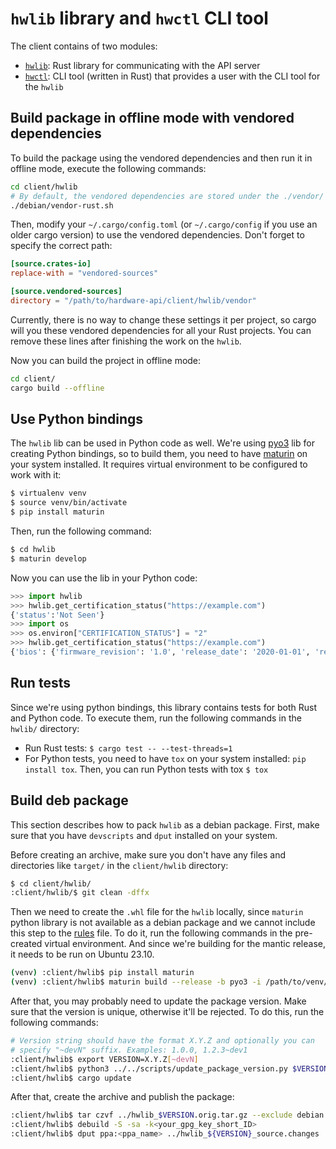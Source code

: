 # `hwlib` library and `hwctl` CLI tool

The client contains of two modules:

* [`hwlib`](./hwlib): Rust library for communicating with the API server
* [`hwctl`](./hwctl): CLI tool (written in Rust) that provides a user with the CLI tool for the `hwlib`

## Build package in offline mode with vendored dependencies

To build the package using the vendored dependencies and then run it in offline mode,
execute the following commands:

```bash
cd client/hwlib
# By default, the vendored dependencies are stored under the ./vendor/ directory
./debian/vendor-rust.sh
```

Then, modify your `~/.cargo/config.toml` (or `~/.cargo/config` if you use an older cargo
version) to use the vendored dependencies. Don't forget to specify the correct path:

```toml
[source.crates-io]
replace-with = "vendored-sources"

[source.vendored-sources]
directory = "/path/to/hardware-api/client/hwlib/vendor"
```

Currently, there is no way to change these settings it per project, so cargo will you
these vendored dependencies for all your Rust projects. You can remove these lines
after finishing the work on the `hwlib`.

Now you can build the project in offline mode:

```bash
cd client/
cargo build --offline
```

## Use Python bindings

The `hwlib` lib can be used in Python code as well. We're using [pyo3](https://github.com/PyO3/pyo3) lib for creating Python bindings, so to build them, you need to have [maturin](https://github.com/PyO3/maturin) on your system installed. It requires virtual environment to be configured to work with it:

```bash
$ virtualenv venv
$ source venv/bin/activate
$ pip install maturin
```

Then, run the following command:

```bash
$ cd hwlib
$ maturin develop
```

Now you can use the lib in your Python code:

```python
>>> import hwlib
>>> hwlib.get_certification_status("https://example.com")
{'status':'Not Seen'}
>>> import os
>>> os.environ["CERTIFICATION_STATUS"] = "2"
>>> hwlib.get_certification_status("https://example.com")
{'bios': {'firmware_revision': '1.0', 'release_date': '2020-01-01', 'revision': 'rev1', 'vendor': 'BIOSVendor', 'version': 'v1.0'}, 'os': {'codename': 'focal', 'description': 'Ubuntu 20.04.1 LTS', 'distributor': 'Ubuntu', 'kernel': {'name': 'Linux', 'signature': 'Sample Signature', 'version': '5.4.0-42-generic'}, 'loaded_modules': ['module1', 'module2'], 'version': '20.04'}, 'status': 'Certified'}
```


## Run tests

Since we're using python bindings, this library contains tests for both Rust and Python code. To execute them, run the following commands in the `hwlib/` directory:

* Run Rust tests: `$ cargo test -- --test-threads=1`
* For Python tests, you need to have `tox` on your system installed: `pip install tox`. Then, you can run Python tests with tox `$ tox`


## Build deb package

This section describes how to pack `hwlib` as a debian package. First, make sure that you have `devscripts` and `dput` installed on your system.

Before creating an archive, make sure you don't have any files and directories like `target/` in the `client/hwlib` directory:

```bash
$ cd client/hwlib/
:client/hwlib/$ git clean -dffx
```

Then we need to create the `.whl` file for the `hwlib` locally, since `maturin` python library is not available as a debian package and we cannot include this step to the [rules](./debian/rules) file. To do it, run the following commands in the pre-created virtual environment. And since we're building for the mantic release, it needs to be run on Ubuntu 23.10.

```bash
(venv) :client/hwlib$ pip install maturin
(venv) :client/hwlib$ maturin build --release -b pyo3 -i /path/to/venv/bin/python3
```

After that, you may probably need to update the package version. Make sure that the version is unique, otherwise it'll be rejected. To do this, run the following commands:

```bash
# Version string should have the format X.Y.Z and optionally you can
# specify "~devN" suffix. Examples: 1.0.0, 1.2.3~dev1
:client/hwlib$ export VERSION=X.Y.Z[~devN]
:client/hwlib$ python3 ../../scripts/update_package_version.py $VERSION <your.email>@canonical.com
:client/hwlib$ cargo update
```

After that, create the archive and publish the package:

```bash
:client/hwlib$ tar czvf ../hwlib_$VERSION.orig.tar.gz --exclude debian .
:client/hwlib$ debuild -S -sa -k<your_gpg_key_short_ID>
:client/hwlib$ dput ppa:<ppa_name> ../hwlib_${VERSION}_source.changes
```
